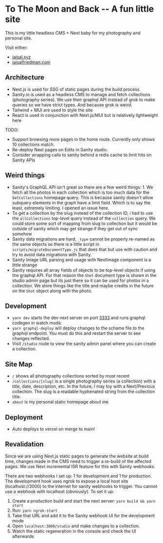 # To The Moon and Back -- A fun little site

This is my little headless CMS + Next baby for my photography and personal site.

Visit either:

- [jaisal.xyz](https://www.jaisal.xyz/)
- [jaisalfriedman.com](https://www.jaisalfriedman.com/)

## Architecture

- Next.js is used for SSG of static pages during the build process
- Sanity.io is used as a headless CMS to manage and fetch collections (photography series). We use their graphql API instead of grok to make queries so we have strict types. And because grok is weird.
- Tailwind + MUI are used to style the site
- React is used in conjunction with Next.js/MUI but is relatively lightweight here

TODO:

- Support browsing more pages in the home route. Currently only shows 10 collections match.
- Re-deploy Next pages on Edits in Sanity studio.
- Consider wrapping calls to sanity behind a redis cache to limit hits on Sanity APIs

## Weird things

- Sanity's GraphQL API isn't great so there are a few weird things: 1. We fetch all the photos in each collection which is too much data for the `GetCollections` homepage query. This is because sanity doesn't allow subquery elements in the graph have a limit field. Which is to say the least, extremely limiting. I opened an issue here.
- To get a collection by the slug instead of the collection ID, i had to use the `allCollections` top-level query instead of the `collection` query. We could store some sort of mapping from slug to collection but it would be outside of sanity which may get strange if they get out of sync somehow
- Sanity data migrations are hard, `_type` cannot be properly re-named as the same objects so there is a little script in `scripts/migrateDocumentType.js` that does that but use with caution and try to avoid data migrations with Sanity.
- Sanity Image URL parsing and usage with NextImage component is a little strange
- Sanity requires all array fields of objects to be top-level objects if using the graphql API. For that reason the `Shot` document type is shown in the studio admin page but its just there so it can be used for photos in a collection. We store things like the title and maybe credits in the future on the `Shot` object along with the photo.

## Development

- `yarn dev` starts the dev next server on port [3333](http://localhost:3333/) and runs graphql codegen in watch mode.
- `yarn graphql-deploy` will deploy changes to the schame file to the graphql endpoint. You must do this and restart the server to see changes reflected.
- Visit `/studio` route to view the sanity admin panel where you can create a collection.

## Site Map

- `/` shows all photography collections sorted by most recent
- `/collections/[slug]` is a single photography series (a collection) with a title, date, description, etc. In the future, I may toy with a Next/Previous collection. The slug is a readable hyphenated string from the collection title.
- `about` is my personal static homepage about me

## Deployment
- Auto deploys to vercel on merge to main!


## Revalidation
Since we are using Next.js static pages to generate the website at build time, changes made in the CMS need to trigger a re-build of the affected pages. We use Next incremental ISR feature for this with Sanity webhooks. 

There are two webhooks I set up: 1 for development and 1 for production. The development hook uses ngrok to expose a local host site (localhost://3000) to the internet for sanity webhooks to trigger. You cannot use a webhook with localhost (obviously). To set it up: 

1. Create a production build and start the next server: `yarn build && yarn start`
2. Run: `yarn ngrok-start`
3. Take that URL and add it to the Sanity webhook UI for the development mode
4. Open `localhost:3000/studio` and make changes to a collection.
5. Watch the static regeneration in the console and check the UI afterwards
